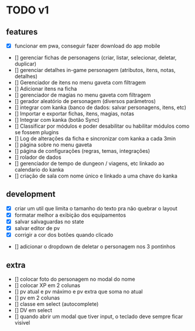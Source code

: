 # TODO v1
## features
- [x] funcionar em pwa, conseguir fazer download do app mobile
- [] gerenciar fichas de personagens (criar, listar, selecionar, deletar, duplicar)
- [] gerenciar detalhes in-game personagem (atributos, itens, notas, detalhes)
- [] Gerenciador de itens no menu gaveta com filtragem
- [] Adicionar itens na ficha
- [] gerenciador de magias no menu gaveta com filtragem
- [] gerador aleatório de personagem (diversos parâmetros)
- [] integrar com kanka (banco de dados: salvar personagens, itens, etc)
- [] Importar e exportar fichas, itens, magias, notas
- [] Integrar com kanka (botão Sync)
- [] Classificar por módulos e poder desabilitar ou habilitar módulos como se fossem plugins
- [] Log de alterações da ficha e sincronizar com kanka a cada 3min
- [] página sobre no menu gaveta
- [] página de configurações (regras, temas, integrações)
- [] rolador de dados
- [] gerenciador de tempo de dungeon / viagens, etc linkado ao calendario do kanka
- [] criação de sala com nome único e linkado a uma chave do kanka

## development
- [x] criar um util que limita o tamanho do texto pra não quebrar o layout
- [x] formatar melhor a exibição dos equipamentos
- [x] salvar salvaguardas no state
- [x] salvar editor de pv
- [x] corrigir a cor dos botões quando clicado
- [] adicionar o dropdown de deletar o personagem nos 3 pontinhos

## extra
- [] colocar foto do personagem no modal do nome
- [] colocar XP em 2 colunas
- [] pv atual e pv máximo e pv extra que soma no atual
- [] pv em 2 colunas
- [] classe em select (autocomplete)
- [] DV em select
- [] quando abrir um modal que tiver input, o teclado deve sempre ficar visivel
